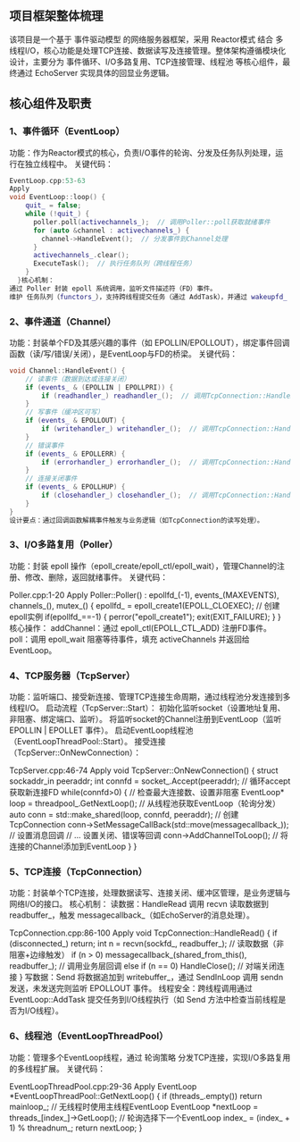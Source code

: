 ## 项目框架整体梳理

该项目是一个基于 事件驱动模型 的网络服务器框架，采用 Reactor模式 结合 多线程I/O，核心功能是处理TCP连接、数据读写及连接管理。整体架构遵循模块化设计，主要分为 事件循环、I/O多路复用、TCP连接管理、线程池 等核心组件，最终通过 EchoServer 实现具体的回显业务逻辑。

## 核心组件及职责

### 1、事件循环（EventLoop）

功能：作为Reactor模式的核心，负责I/O事件的轮询、分发及任务队列处理，运行在独立线程中。
关键代码：

```c++
EventLoop.cpp:53-63
Apply
void EventLoop::loop() {
    quit_ = false;
    while (!quit_) {
      poller.poll(activechannels_);  // 调用Poller::poll获取就绪事件
      for (auto &channel : activechannels_) {
        channel->HandleEvent();  // 分发事件到Channel处理
      }
      activechannels_.clear();
      ExecuteTask();  // 执行任务队列（跨线程任务）
    }
  }核心机制：
通过 Poller 封装 epoll 系统调用，监听文件描述符（FD）事件。
维护 任务队列（functors_），支持跨线程提交任务（通过 AddTask），并通过 wakeupfd_（事件fd）唤醒阻塞的事件循环。
```

### 2、事件通道（Channel）

功能：封装单个FD及其感兴趣的事件（如 EPOLLIN/EPOLLOUT），绑定事件回调函数（读/写/错误/关闭），是EventLoop与FD的桥梁。
关键代码：

```c++
void Channel::HandleEvent() {
    // 读事件（数据到达或连接关闭）
    if (events_ & (EPOLLIN | EPOLLPRI)) {
        if (readhandler_) readhandler_();  // 调用TcpConnection::HandleRead
    }
    // 写事件（缓冲区可写）
    if (events_ & EPOLLOUT) {
        if (writehandler_) writehandler_();  // 调用TcpConnection::HandleWrite
    }
    // 错误事件
    if (events_ & EPOLLERR) {
        if (errorhandler_) errorhandler_();  // 调用TcpConnection::HandleError
    }
    // 连接关闭事件
    if (events_ & EPOLLHUP) {
        if (closehandler_) closehandler_();  // 调用TcpConnection::HandleClose
    }
}
设计要点：通过回调函数解耦事件触发与业务逻辑（如TcpConnection的读写处理）。
```

### 3、I/O多路复用（Poller）

功能：封装 epoll 操作（epoll_create/epoll_ctl/epoll_wait），管理Channel的注册、修改、删除，返回就绪事件。
关键代码：

Poller.cpp:1-20
Apply
Poller::Poller() : epollfd_(-1), events_(MAXEVENTS), channels_(), mutex_() {
    epollfd_ = epoll_create1(EPOLL_CLOEXEC);  // 创建epoll实例
    if(epollfd_==-1) { perror("epoll_create1"); exit(EXIT_FAILURE); }
}
核心操作：
addChannel：通过 epoll_ctl(EPOLL_CTL_ADD) 注册FD事件。
poll：调用 epoll_wait 阻塞等待事件，填充 activeChannels 并返回给EventLoop。

### 4、TCP服务器（TcpServer）

功能：监听端口、接受新连接、管理TCP连接生命周期，通过线程池分发连接到多线程I/O。
启动流程（TcpServer::Start）：
初始化监听socket（设置地址复用、非阻塞、绑定端口、监听）。
将监听socket的Channel注册到EventLoop（监听 EPOLLIN | EPOLLET 事件）。
启动EventLoop线程池（EventLoopThreadPool::Start）。
接受连接（TcpServer::OnNewConnection）：

TcpServer.cpp:46-74
Apply
void TcpServer::OnNewConnection() {
    struct sockaddr_in peeraddr;
    int connfd = socket_.Accept(peeraddr);  // 循环accept获取新连接FD
    while(connfd>0) {
        // 检查最大连接数、设置非阻塞
        EventLoop* loop = threadpool_.GetNextLoop();  // 从线程池获取EventLoop（轮询分发）
        auto conn = std::make_shared<TcpConnection>(loop, connfd, peeraddr);  // 创建TcpConnection
        conn->SetMessageCallBack(std::move(messagecallback_));  // 设置消息回调
        // ... 设置关闭、错误等回调
        conn->AddChannelToLoop();  // 将连接的Channel添加到EventLoop
    }
}

### 5、TCP连接（TcpConnection）

功能：封装单个TCP连接，处理数据读写、连接关闭、缓冲区管理，是业务逻辑与网络I/O的接口。
核心机制：
读数据：HandleRead 调用 recvn 读取数据到 readbuffer_，触发 messagecallback_（如EchoServer的消息处理）。

TcpConnection.cpp:86-100
Apply
void TcpConnection::HandleRead() {
    if (disconnected_) return;
    int n = recvn(sockfd_, readbuffer_);  // 读取数据（非阻塞+边缘触发）
    if (n > 0) messagecallback_(shared_from_this(), readbuffer_);  // 调用业务层回调
    else if (n == 0) HandleClose();  // 对端关闭连接
}
写数据：Send 将数据追加到 writebuffer_，通过 SendInLoop 调用 sendn 发送，未发送完则监听 EPOLLOUT 事件。
线程安全：跨线程调用通过 EventLoop::AddTask 提交任务到I/O线程执行（如 Send 方法中检查当前线程是否为I/O线程）。

### 6、线程池（EventLoopThreadPool）

功能：管理多个EventLoop线程，通过 轮询策略 分发TCP连接，实现I/O多路复用的多线程扩展。
关键代码：

EventLoopThreadPool.cpp:29-36
Apply
EventLoop *EventLoopThreadPool::GetNextLoop() {
    if (threads_.empty()) return mainloop_;  // 无线程时使用主线程EventLoop
    EventLoop *nextLoop = threads_[index_]->GetLoop();  // 轮询选择下一个EventLoop
    index_ = (index_ + 1) % threadnum_;
    return nextLoop;
}